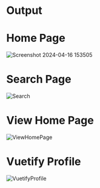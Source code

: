 # Output

# Home Page
![Screenshot 2024-04-16 153505](https://github.com/yashnikam18yn/DSTube/assets/108448644/2bc5959f-c613-4b66-82f2-9856d05ab6d3)

# Search Page
![Search](https://github.com/yashnikam18yn/DSTube/assets/108448644/7186b2ca-cfd7-4381-8ab7-cfd4d155ebc5)

# View Home Page
![ViewHomePage](https://github.com/yashnikam18yn/DSTube/assets/108448644/209390d7-a944-477b-b664-ebff88ecb334)

# Vuetify Profile
![VuetifyProfile](https://github.com/yashnikam18yn/DSTube/assets/108448644/e6c5892c-7794-4e68-beb6-16e256819c8e)
